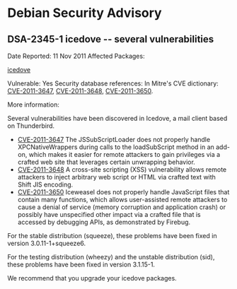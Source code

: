 
Debian Security Advisory
========================


DSA-2345-1 icedove -- several vulnerabilities
---------------------------------------------



Date Reported:
11 Nov 2011
Affected Packages:

[icedove](https://packages.debian.org/src:icedove)

Vulnerable:
Yes
Security database references:
In Mitre's CVE dictionary: [CVE-2011-3647](https://security-tracker.debian.org/tracker/CVE-2011-3647), [CVE-2011-3648](https://security-tracker.debian.org/tracker/CVE-2011-3648), [CVE-2011-3650](https://security-tracker.debian.org/tracker/CVE-2011-3650).  

More information:

Several vulnerabilities have been discovered in Icedove, a mail client
based on Thunderbird.


* [CVE-2011-3647](https://security-tracker.debian.org/tracker/CVE-2011-3647)
The JSSubScriptLoader does not properly handle
 XPCNativeWrappers during calls to the loadSubScript method in
 an add-on, which makes it easier for remote attackers to gain
 privileges via a crafted web site that leverages certain
 unwrapping behavior.
* [CVE-2011-3648](https://security-tracker.debian.org/tracker/CVE-2011-3648)
A cross-site scripting (XSS) vulnerability allows remote
 attackers to inject arbitrary web script or HTML via crafted
 text with Shift JIS encoding.
* [CVE-2011-3650](https://security-tracker.debian.org/tracker/CVE-2011-3650)
Iceweasel does not properly handle JavaScript files that
 contain many functions, which allows user-assisted remote
 attackers to cause a denial of service (memory corruption and
 application crash) or possibly have unspecified other impact
 via a crafted file that is accessed by debugging APIs, as
 demonstrated by Firebug.


For the stable distribution (squeeze), these problems have been fixed
in version 3.0.11-1+squeeze6.


For the testing distribution (wheezy) and the unstable distribution
(sid), these problems have been fixed in version 3.1.15-1.


We recommend that you upgrade your icedove packages.





